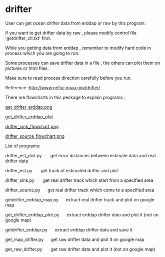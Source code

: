 drifter
=========
User can get ocean drifter data from erddap or raw by this program. 

If you want to get drifter data by raw , please modify control file 'getdrifter_ctl.txt' first. 

While you getting data from erddap , remember to modify hard code in process which you are going to run.

Some processes can save drifter data in a file , the others can plot them on pictures or html files.

Make sure to read process direction carefully before you run.

Reference :http://www.nefsc.noaa.gov/drifter/

There are flowcharts in this peckage to explain programs :

<a href="https://github.com/xhx509/drifter/blob/master/get_drifter_erddap.png">get_drifter_erddap.png</a>

<a href="https://github.com/xhx509/drifter/blob/master/get_drifter_erddap_plot">get_drifter_erddap_plot</a>

<a href="https://github.com/xhx509/drifter/blob/master/drifter_sink_flowchart.png">drifter_sink_flowchart.png</a>

<a href="https://github.com/xhx509/drifter/blob/master/drifter_source_flowchart.png">drifter_source_flowchart.png</a>




List of programs:



drifter_est_dist.py &nbsp;&nbsp;&nbsp;&nbsp;&nbsp; get error distances between estimate data and real drifter data

drifter_est.py &nbsp;&nbsp;&nbsp;&nbsp;&nbsp; get track of estimated drifter and plot

drifter_sink.py &nbsp;&nbsp;&nbsp;&nbsp;&nbsp; get real drifter track which start from a specified area

drifter_source.py&nbsp;&nbsp;&nbsp;&nbsp;&nbsp;  get real drifter track which come to a specified area

getdrifter_erddap_map.py&nbsp;&nbsp;&nbsp;&nbsp;&nbsp;  extract real drifter track and plot on google map

get_drifter_erddap_plot.py&nbsp;&nbsp;&nbsp;&nbsp;&nbsp;  extract erddap drifter data and plot it (not on google map)

getdrifter_erddap.py&nbsp;&nbsp;&nbsp;&nbsp;&nbsp;  extract erddap drifter data and save it

get_map_drifter.py&nbsp;&nbsp;&nbsp;&nbsp;&nbsp;  get raw drifter data and plot it on google map

get_raw_drifter.py &nbsp;&nbsp;&nbsp;&nbsp;&nbsp; get raw drifter data and plot it (not on google map)
